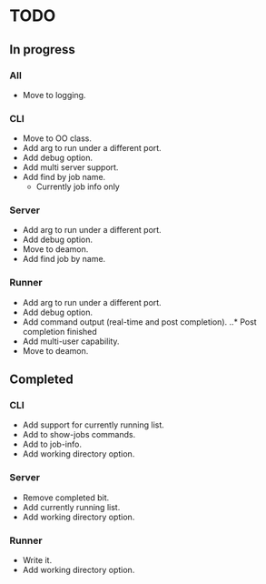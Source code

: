 # TODO

## In progress

### All
  * Move to logging.

### CLI
  * Move to OO class.
  * Add arg to run under a different port.
  * Add debug option.
  * Add multi server support.
  * Add find by job name.
    * Currently job info only 

### Server
  * Add arg to run under a different port.
  * Add debug option.
  * Move to deamon.
  * Add find job by name.


### Runner
  * Add arg to run under a different port.
  * Add debug option.
  * Add command output (real-time and post completion).
  ..* Post completion finished
  * Add multi-user capability.
  * Move to deamon.

## Completed

### CLI
  * Add support for currently running list.
  * Add to show-jobs commands.
  * Add to job-info.
  * Add working directory option.

### Server
  * Remove completed bit.
  * Add currently running list.
  * Add working directory option.


### Runner
  * Write it.
  * Add working directory option.
